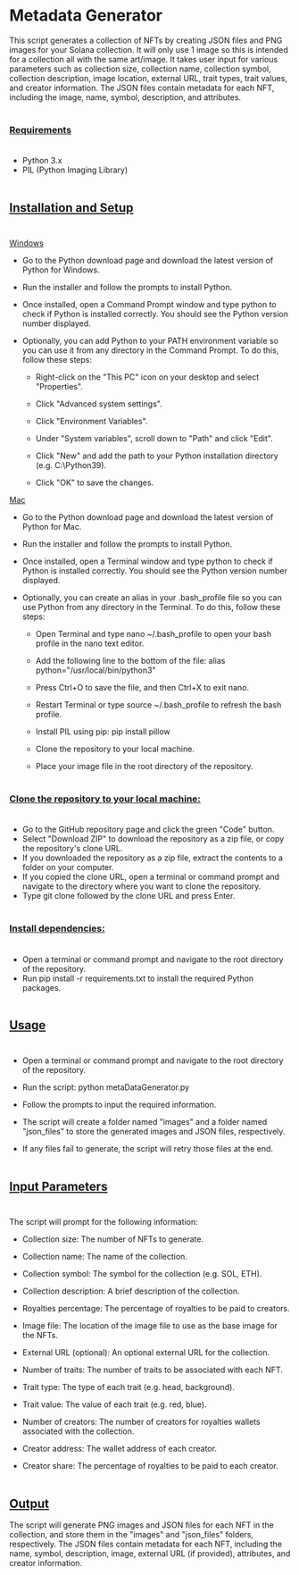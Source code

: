 # Metadata Generator

This script generates a collection of NFTs by creating JSON files and PNG images for your Solana collection. It will only use 1 image so this is intended for a collection all with the same art/image. It takes user input for various parameters such as collection size, collection name, collection symbol, collection description, image location, external URL, trait types, trait values, and creator information. The JSON files contain metadata for each NFT, including the image, name, symbol, description, and attributes.<br><br>

### <u>Requirements</u><br><br>

- Python 3.x
- PIL (Python Imaging Library)<br><br>

## <u>Installation and Setup</u><br><br>

<u>Windows</u><br>

- Go to the Python download page and download the latest version of Python for Windows.

- Run the installer and follow the prompts to install Python.

- Once installed, open a Command Prompt window and type python to check if Python is installed correctly. You should see the Python version number displayed.

- Optionally, you can add Python to your PATH environment variable so you can use it from any directory in the Command Prompt. To do this, follow these steps:

  - Right-click on the "This PC" icon on your desktop and select "Properties".

  - Click "Advanced system settings".

  - Click "Environment Variables".
  - Under "System variables", scroll down to "Path" and click "Edit".
  - Click "New" and add the path to your Python installation directory (e.g. C:\Python39).
  - Click "OK" to save the changes.

<u>Mac</u><br>

- Go to the Python download page and download the latest version of Python for Mac.

- Run the installer and follow the prompts to install Python.

- Once installed, open a Terminal window and type python to check if Python is installed correctly. You should see the Python version number displayed.

- Optionally, you can create an alias in your .bash_profile file so you can use Python from any directory in the Terminal. To do this, follow these steps:

  - Open Terminal and type nano ~/.bash_profile to open your bash profile in the nano text editor.
  - Add the following line to the bottom of the file: alias python="/usr/local/bin/python3"
  - Press Ctrl+O to save the file, and then Ctrl+X to exit nano.
  - Restart Terminal or type source ~/.bash_profile to refresh the bash profile.
  - Install PIL using pip: pip install pillow

  - Clone the repository to your local machine.

  - Place your image file in the root directory of the repository.<br><br>

### <u>Clone the repository to your local machine:</u><br><br>

- Go to the GitHub repository page and click the green "Code" button.
- Select "Download ZIP" to download the repository as a zip file, or copy the repository's clone URL.
- If you downloaded the repository as a zip file, extract the contents to a folder on your computer.
- If you copied the clone URL, open a terminal or command prompt and navigate to the directory where you want to clone the repository.
- Type git clone followed by the clone URL and press Enter.<br><br>

### <u>Install dependencies:</u><br><br>

- Open a terminal or command prompt and navigate to the root directory of the repository.
- Run pip install -r requirements.txt to install the required Python packages.<br><br>

## <u>Usage</u><br><br>

- Open a terminal or command prompt and navigate to the root directory of the repository.

- Run the script: python metaDataGenerator.py

- Follow the prompts to input the required information.

- The script will create a folder named "images" and a folder named "json_files" to store the generated images and JSON files, respectively.

- If any files fail to generate, the script will retry those files at the end.<br><br>

## <u>Input Parameters</u><br><br>

The script will prompt for the following information:

- Collection size: The number of NFTs to generate.

- Collection name: The name of the collection.

- Collection symbol: The symbol for the collection (e.g. SOL, ETH).

- Collection description: A brief description of the collection.

- Royalties percentage: The percentage of royalties to be paid to creators.

- Image file: The location of the image file to use as the base image for the NFTs.

- External URL (optional): An optional external URL for the collection.

- Number of traits: The number of traits to be associated with each NFT.

- Trait type: The type of each trait (e.g. head, background).

- Trait value: The value of each trait (e.g. red, blue).

- Number of creators: The number of creators for royalties wallets associated with the collection.

- Creator address: The wallet address of each creator.

- Creator share: The percentage of royalties to be paid to each creator.<br><br>

## <u>Output</u>

The script will generate PNG images and JSON files for each NFT in the collection, and store them in the "images" and "json_files" folders, respectively. The JSON files contain metadata for each NFT, including the name, symbol, description, image, external URL (if provided), attributes, and creator information.

